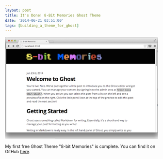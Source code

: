 ```yaml
---
layout: post
title: It's Done! 8-Bit Memories Ghost Theme
date: '2014-06-21 03:51:00'
tags: [building_a_theme_for_ghost]
---
```


![](/img/posts/8-bit-Memories.png)

My first free Ghost Theme "8-bit Memories" is complete. You can find it on GitHub <a href="https://github.com/jamesfmackenzie/8-bit-Memories" target="_blank">here</a>.